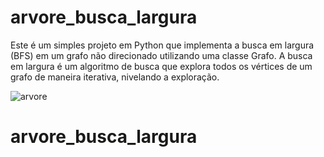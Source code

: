 # arvore_busca_largura
Este é um simples projeto em Python que implementa a busca em largura (BFS) em um grafo não direcionado utilizando uma classe Grafo. A busca em largura é um algoritmo de busca que explora todos os vértices de um grafo de maneira iterativa, nivelando a exploração.

![arvore](https://github.com/MatheuseduPinheiro/arvore_busca_largura/assets/100390250/a3a714b8-7017-4ff8-ad34-2dd3bcc699f9)
# arvore_busca_largura
